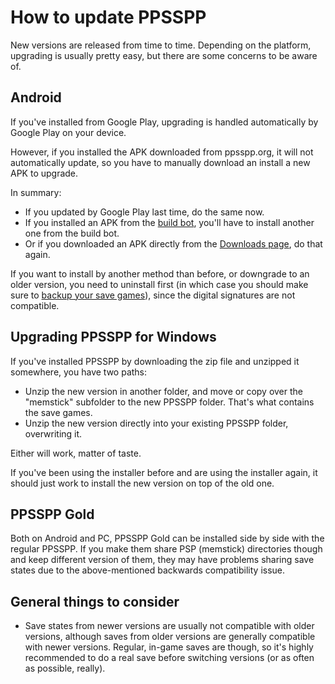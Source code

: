 # How to update PPSSPP

New versions are released from time to time. Depending on the platform, upgrading is usually pretty easy, but there are some concerns to be aware of.

## Android

If you've installed from Google Play, upgrading is handled automatically by Google Play on your device.

However, if you installed the APK downloaded from ppsspp.org, it will not automatically update, so you have to manually download an install a new APK to upgrade.

In summary:

* If you updated by Google Play last time, do the same now.
* If you installed an APK from the [build bot](https://buildbot.orphis.net/ppsspp/), you'll have to install another one from the build bot.
* Or if you downloaded an APK directly from the [Downloads page](/download), do that again.

If you want to install by another method than before, or downgrade to an older version, you need to uninstall first (in which case you should make sure to [backup your save games](/docs/getting-started/save-data-and-storage.md)), since the digital signatures are not compatible.

## Upgrading PPSSPP for Windows

If you've installed PPSSPP by downloading the zip file and unzipped it somewhere, you have two paths:

* Unzip the new version in another folder, and move or copy over the "memstick" subfolder to the new PPSSPP folder. That's what contains the save games.
* Unzip the new version directly into your existing PPSSPP folder, overwriting it.

Either will work, matter of taste.

If you've been using the installer before and are using the installer again, it should just work to install the new version on top of the old one.

## PPSSPP Gold

Both on Android and PC, PPSSPP Gold can be installed side by side with the regular PPSSPP. If you make them share PSP (memstick) directories though and keep different version of them, they may have problems sharing save states due to the above-mentioned backwards compatibility issue.

## General things to consider

* Save states from newer versions are usually not compatible with older versions, although saves from older versions are generally compatible with newer versions. Regular, in-game saves are though, so it's highly recommended to do a real save before switching versions (or as often as possible, really).
